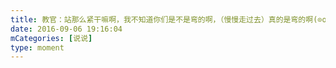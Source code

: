 ```yaml
---
title: 教官：站那么紧干嘛啊，我不知道你们是不是弯的啊，（慢慢走过去）真的是弯的啊(⊙o⊙)！<br>PS：不是对我说的🙂
date: 2016-09-06 19:16:04
mCategories: [说说]
type: moment
---
```


